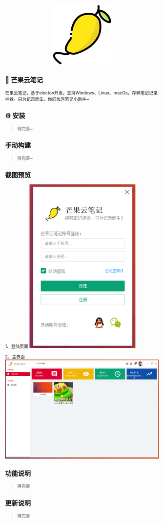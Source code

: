 <p align="center">
	<img width="200" height="200" margin-right="100%" src="https://github.com/handexing/mango_writing/raw/master/view/logo.png">
</p>

## 🚀 芒果云笔记
芒果云笔记，基于electon开发，支持Windows、Linux、macOs。存粹笔记记录神器，只为记录而生，你的优秀笔记小助手~

## ⚙️ 安装

> 待完善~

## 手动构建

> 待完善~

## 截图预览

1、登陆页面
![登录界面](https://github.com/handexing/mango_writing/raw/master/view/login.png)

2、主界面
![主界面](https://github.com/handexing/mango_writing/raw/master/view/index.png)

## 功能说明

> 待完善

## 更新说明

> 待完善